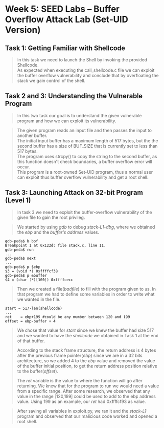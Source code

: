# Week 5: SEED Labs – Buffer Overflow Attack Lab (Set-UID Version)

## Task 1: Getting Familiar with Shellcode

> In this task we need to launch the Shell by invoking the provided  Shellcode.  
> As expected when executing the call_shellcode.c file we can exploit the buffer overflow vulnerability and conclude that by overfloating the stack we gain control of the shell.


## Task 2 and 3: Understanding the Vulnerable Program

> In this two task our goal is to understand the given vulnerable program and how we can exploit its vulnerability.

> The given program reads an input file and then passes the input to another buffer.  
> The initial input buffer has a maximum length of 517 bytes, but the the second buffer has a size of BUF_SIZE that is currently set to less than 517 bytes.   
> The program uses strcpy() to copy the string to the second buffer, as this function doesn't check boundaries, a buffer overflow error will occur.  
> This program is a root-owned Set-UID program, thus a normal user can exploit thus buffer overflow vulnerability and get a root shell.

## Task 3: Launching Attack on 32-bit Program (Level 1)

> In task 3 we need to exploit the buffer-overflow vulnerability of the given file to gain the root privileg.

> We started by using *gdb* to debug *stack-L1-dbg*, where we obtained the *ebp* and the *buffer's address* values.
```
gdb-peda$ b bof
Breakpoint 1 at 0x122d: file stack.c, line 11.
gdb-peda$ run
...
gdb-peda$ next
...
gdb-peda$ p $ebp
$3 = (void *) 0xffffcf38
gdb-peda$ p &buffer
$4 = (char (*)[100]) 0xffffcecc
``` 
> Then we created a file(*badfile*) to fill with the program given to us. In that program we had to define some variables in order to write what we wanted in the file.
```
start = 517-len(shellcode)
...
ret    = ebp+199 #could be any number between 120 and 199
offset = ebp-buffer + 4
```
> We chose that value for *start* since we knew the buffer had size 517 and we wanted to have the *shellcode* we obtained in Task 1 at the end of that buffer.
> 
> According to the stack frame structure, the return address is 4 bytes after the previous frame pointer(*ebp*) since we are in a 32 bits architecture, so we added 4 to the *ebp* value and removed the value of the buffer initial position, to get the return address position relative to the buffer(*offset*).
>
> The *ret* variable is the value to where the function will go after returning. We knew that for the program to run we would need a value from a specific range. After some research, we observed that any value in the range [120,199] could be used to add to the ebp address value. Using 199 as an example, our *ret* had 0xffffcf93 as value. 

> After saving all variables in exploit.py, we ran it and the *stack-L1* program and observed that our malicious code worked and opened a root shell.